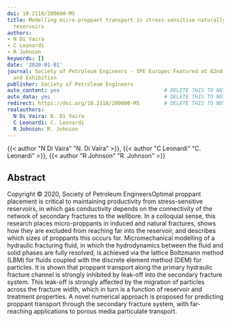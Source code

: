 ```yaml
---
doi: 10.2118/200600-MS
title: Modelling micro-proppant transport in stress-sensitive naturally-fractured
  reservoirs
authors:
- N Di Vaira
- C Leonardi
- R Johnson
keywords: []
date: '2020-01-01'
journal: Society of Petroleum Engineers - SPE Europec Featured at 82nd EAGE Conference
  and Exhibition
publisher: Society of Petroleum Engineers
auto_content: yes                                  # DELETE THIS TO NOT AUTO GENERATE CONTENT
auto_data: yes                                     # DELETE THIS TO NOT AUTO GENERATE METADATA
redirect: https://doi.org/10.2118/200600-MS        # DELETE THIS TO NOT REDIRECT
realauthors:
  N Di Vaira: N. Di Vaira
  C Leonardi: C. Leonardi
  R Johnson: R. Johnson
---
```

{{< author "N Di Vaira" "N. Di Vaira" >}}, {{< author "C Leonardi" "C. Leonardi" >}}, {{< author "R Johnson" "R. Johnson" >}}

## Abstract
Copyright © 2020, Society of Petroleum EngineersOptimal proppant placement is critical to maintaining productivity from stress-sensitive reservoirs, in which gas conductivity depends on the connectivity of the network of secondary fractures to the wellbore. In a colloquial sense, this research places micro-proppants in induced and natural fractures, shows how they are excluded from reaching far into the reservoir, and describes which sizes of proppants this occurs for. Micromechanical modelling of a hydraulic fracturing fluid, in which the hydrodynamics between the fluid and solid phases are fully resolved, is achieved via the lattice Boltzmann method (LBM) for fluids coupled with the discrete element method (DEM) for particles. It is shown that proppant transport along the primary hydraulic fracture channel is strongly inhibited by leak-off into the secondary fracture system. This leak-off is strongly affected by the migration of particles across the fracture width, which in turn is a function of reservoir and treatment properties. A novel numerical approach is proposed for predicting proppant transport through the secondary fracture system, with far-reaching applications to porous media particulate transport.
